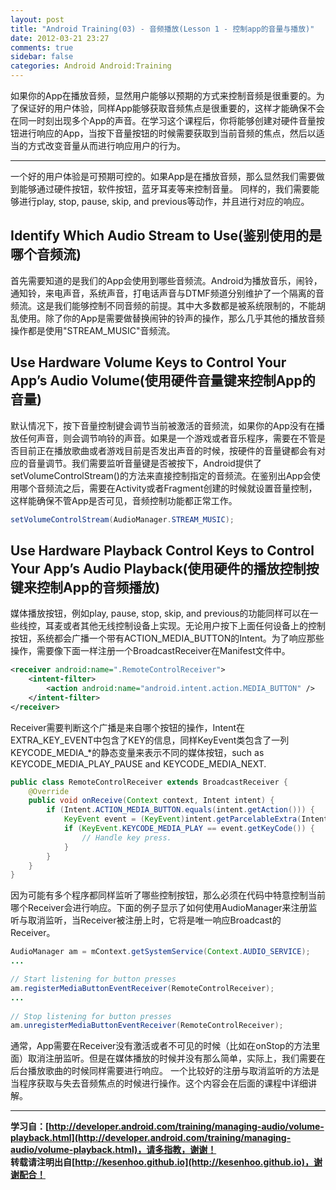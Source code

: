 ```yaml
---
layout: post
title: "Android Training(03) - 音频播放(Lesson 1 - 控制app的音量与播放)"
date: 2012-03-21 23:27
comments: true
sidebar: false
categories: Android Android:Training
---
```


如果你的App在播放音频，显然用户能够以预期的方式来控制音频是很重要的。为了保证好的用户体验，同样App能够获取音频焦点是很重要的，这样才能确保不会在同一时刻出现多个App的声音。在学习这个课程后，你将能够创建对硬件音量按钮进行响应的App，当按下音量按钮的时候需要获取到当前音频的焦点，然后以适当的方式改变音量从而进行响应用户的行为。

***
一个好的用户体验是可预期可控的。如果App是在播放音频，那么显然我们需要做到能够通过硬件按钮，软件按钮，蓝牙耳麦等来控制音量。
同样的，我们需要能够进行play, stop, pause, skip, and previous等动作，并且进行对应的响应。

<!-- more -->

## Identify Which Audio Stream to Use(鉴别使用的是哪个音频流)
首先需要知道的是我们的App会使用到哪些音频流。Android为播放音乐，闹铃，通知铃，来电声音，系统声音，打电话声音与DTMF频道分别维护了一个隔离的音频流。这是我们能够控制不同音频的前提。其中大多数都是被系统限制的，不能胡乱使用。除了你的App是需要做替换闹钟的铃声的操作，那么几乎其他的播放音频操作都是使用"STREAM_MUSIC"音频流。

## Use Hardware Volume Keys to Control Your App’s Audio Volume(使用硬件音量键来控制App的音量)
默认情况下，按下音量控制键会调节当前被激活的音频流，如果你的App没有在播放任何声音，则会调节响铃的声音。如果是一个游戏或者音乐程序，需要在不管是否目前正在播放歌曲或者游戏目前是否发出声音的时候，按硬件的音量键都会有对应的音量调节。我们需要监听音量键是否被按下，Android提供了setVolumeControlStream()的方法来直接控制指定的音频流。在鉴别出App会使用哪个音频流之后，需要在Activity或者Fragment创建的时候就设置音量控制，这样能确保不管App是否可见，音频控制功能都正常工作。

```java
setVolumeControlStream(AudioManager.STREAM_MUSIC);
```

## Use Hardware Playback Control Keys to Control Your App’s Audio Playback(使用硬件的播放控制按键来控制App的音频播放)
媒体播放按钮，例如play, pause, stop, skip, and previous的功能同样可以在一些线控，耳麦或者其他无线控制设备上实现。无论用户按下上面任何设备上的控制按钮，系统都会广播一个带有ACTION_MEDIA_BUTTON的Intent。为了响应那些操作，需要像下面一样注册一个BroadcastReceiver在Manifest文件中。

```xml
<receiver android:name=".RemoteControlReceiver">
    <intent-filter>
        <action android:name="android.intent.action.MEDIA_BUTTON" />  
    </intent-filter>
</receiver>
```

Receiver需要判断这个广播是来自哪个按钮的操作，Intent在EXTRA_KEY_EVENT中包含了KEY的信息，同样KeyEvent类包含了一列KEYCODE_MEDIA_*的静态变量来表示不同的媒体按钮，such as KEYCODE_MEDIA_PLAY_PAUSE and KEYCODE_MEDIA_NEXT.

```java
public class RemoteControlReceiver extends BroadcastReceiver {
    @Override
    public void onReceive(Context context, Intent intent) {
        if (Intent.ACTION_MEDIA_BUTTON.equals(intent.getAction())) {  
            KeyEvent event = (KeyEvent)intent.getParcelableExtra(Intent.EXTRA_KEY_EVENT);  
            if (KeyEvent.KEYCODE_MEDIA_PLAY == event.getKeyCode()) {  
                // Handle key press.  
            }  
        }  
    }
}
```

因为可能有多个程序都同样监听了哪些控制按钮，那么必须在代码中特意控制当前哪个Receiver会进行响应。下面的例子显示了如何使用AudioManager来注册监听与取消监听，当Receiver被注册上时，它将是唯一响应Broadcast的Receiver。

```java
AudioManager am = mContext.getSystemService(Context.AUDIO_SERVICE);
...

// Start listening for button presses
am.registerMediaButtonEventReceiver(RemoteControlReceiver);
...
  
// Stop listening for button presses
am.unregisterMediaButtonEventReceiver(RemoteControlReceiver);
```

通常，App需要在Receiver没有激活或者不可见的时候（比如在onStop的方法里面）取消注册监听。但是在媒体播放的时候并没有那么简单，实际上，我们需要在后台播放歌曲的时候同样需要进行响应。
一个比较好的注册与取消监听的方法是当程序获取与失去音频焦点的时候进行操作。这个内容会在后面的课程中详细讲解。

***
**学习自：[http://developer.android.com/training/managing-audio/volume-playback.html](http://developer.android.com/training/managing-audio/volume-playback.html)，请多指教，谢谢！**  
**转载请注明出自[http://kesenhoo.github.io](http://kesenhoo.github.io)，谢谢配合！**






